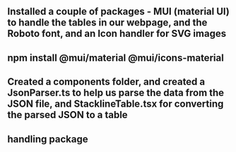 ## Installed a couple of packages - MUI (material UI) to handle the tables in our webpage, and the Roboto font, and an Icon handler for SVG images
## npm install @mui/material @mui/icons-material
## Created a components folder, and created a JsonParser.ts to help us parse the data from the JSON file, and StacklineTable.tsx for converting the parsed JSON to a table
## handling package